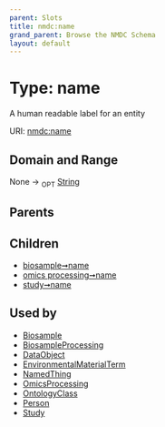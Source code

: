 ```yaml
---
parent: Slots
title: nmdc:name
grand_parent: Browse the NMDC Schema
layout: default
---
```


# Type: name


A human readable label for an entity

URI: [nmdc:name](https://microbiomedata/meta/name)

## Domain and Range

None ->  <sub>OPT</sub> [String](types/String.md)

## Parents


## Children

 *  [biosample➞name](biosample_name.md)
 *  [omics processing➞name](omics_processing_name.md)
 *  [study➞name](study_name.md)

## Used by

 * [Biosample](Biosample.md)
 * [BiosampleProcessing](BiosampleProcessing.md)
 * [DataObject](DataObject.md)
 * [EnvironmentalMaterialTerm](EnvironmentalMaterialTerm.md)
 * [NamedThing](NamedThing.md)
 * [OmicsProcessing](OmicsProcessing.md)
 * [OntologyClass](OntologyClass.md)
 * [Person](Person.md)
 * [Study](Study.md)
